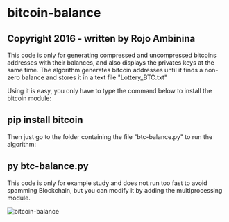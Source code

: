 # bitcoin-balance
## Copyright 2016 - written by Rojo Ambinina

This code is only for generating compressed and uncompressed bitcoins addresses with their balances, and also displays the privates keys at the same time. The algorithm generates bitcoin addresses until it finds a non-zero balance and stores it in a text file "Lottery_BTC.txt"

Using it is easy, you only have to type the command below to install the bitcoin module:

## pip install bitcoin

Then just go to the folder containing the file "btc-balance.py" to run the algorithm:

## py btc-balance.py

This code is only for example study and does not run too fast to avoid spamming Blockchain, but you can modify it by adding the multiprocessing module.


![bitcoin-balance](https://user-images.githubusercontent.com/89576432/130980323-39946a4e-a589-4061-b914-29adff918349.jpg)
